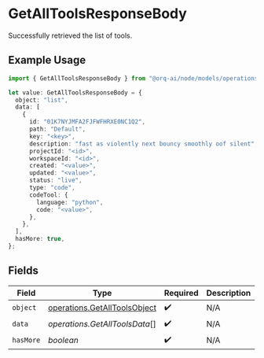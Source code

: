 # GetAllToolsResponseBody

Successfully retrieved the list of tools.

## Example Usage

```typescript
import { GetAllToolsResponseBody } from "@orq-ai/node/models/operations";

let value: GetAllToolsResponseBody = {
  object: "list",
  data: [
    {
      id: "01K7NYJMFA2FJFWFHRXE0NC1Q2",
      path: "Default",
      key: "<key>",
      description: "fast as violently next bouncy smoothly oof silent",
      projectId: "<id>",
      workspaceId: "<id>",
      created: "<value>",
      updated: "<value>",
      status: "live",
      type: "code",
      codeTool: {
        language: "python",
        code: "<value>",
      },
    },
  ],
  hasMore: true,
};
```

## Fields

| Field                                                                        | Type                                                                         | Required                                                                     | Description                                                                  |
| ---------------------------------------------------------------------------- | ---------------------------------------------------------------------------- | ---------------------------------------------------------------------------- | ---------------------------------------------------------------------------- |
| `object`                                                                     | [operations.GetAllToolsObject](../../models/operations/getalltoolsobject.md) | :heavy_check_mark:                                                           | N/A                                                                          |
| `data`                                                                       | *operations.GetAllToolsData*[]                                               | :heavy_check_mark:                                                           | N/A                                                                          |
| `hasMore`                                                                    | *boolean*                                                                    | :heavy_check_mark:                                                           | N/A                                                                          |